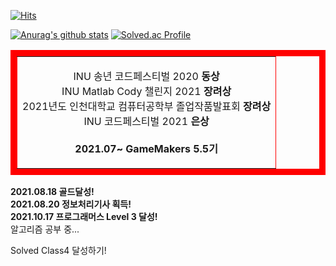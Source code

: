 [![Hits](https://hits.seeyoufarm.com/api/count/incr/badge.svg?url=https%3A%2F%2Fgithub.com%2Fsoulsystem00&count_bg=%2379C83D&title_bg=%23555555&icon=&icon_color=%23E7E7E7&title=hits&edge_flat=false)](https://hits.seeyoufarm.com)  

[![Anurag's github stats](https://github-readme-stats.vercel.app/api?username=soulsystem00)](https://github.com/anuraghazra/github-readme-stats)
[![Solved.ac Profile](http://mazassumnida.wtf/api/v2/generate_badge?boj=soulsystem00)](https://solved.ac/soulsystem00/)  
<table align=center border="10" bordercolor="red">
<td>
<p align=center>
  INU 송년 코드페스티벌 2020 <b>동상</b><br>
  INU Matlab Cody 챌린지 2021 <B>장려상</b><br>
  2021년도 인천대학교 컴퓨터공학부 졸업작품발표회 <B>장려상</b><br>
  INU 코드페스티벌 2021 <b>은상</b><br><br>
  <b>2021.07~ GameMakers 5.5기<br>
</p>
  </td>
  </table>

<b>2021.08.18 골드달성!</b>  
<b>2021.08.20 정보처리기사 획득!</b>  
<b>2021.10.17 프로그래머스 Level 3 달성!</b>  
알고리즘 공부 중...   

Solved Class4 달성하기!  

<!--
**soulsystem00/soulsystem00** is a ✨ _special_ ✨ repository because its `README.md` (this file) appears on your GitHub profile.

Here are some ideas to get you started:

- 🔭 I’m currently working on ...
- 🌱 I’m currently learning ...
- 👯 I’m looking to collaborate on ...
- 🤔 I’m looking for help with ...
- 💬 Ask me about ...
- 📫 How to reach me: ...
- 😄 Pronouns: ...
- ⚡ Fun fact: ...
-->
